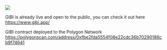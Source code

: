 <img src="https://i.ibb.co/f9WpyT2/1231123111-removebg-preview.png">

GIBI is already live and open to the public, you can check it out here  
https://www.gibi.app/

GIBI contract deployed to the Polygon Network     
https://polygonscan.com/address/0xfbe2fda5554f08e22cdc36b70290186cb9f74641

